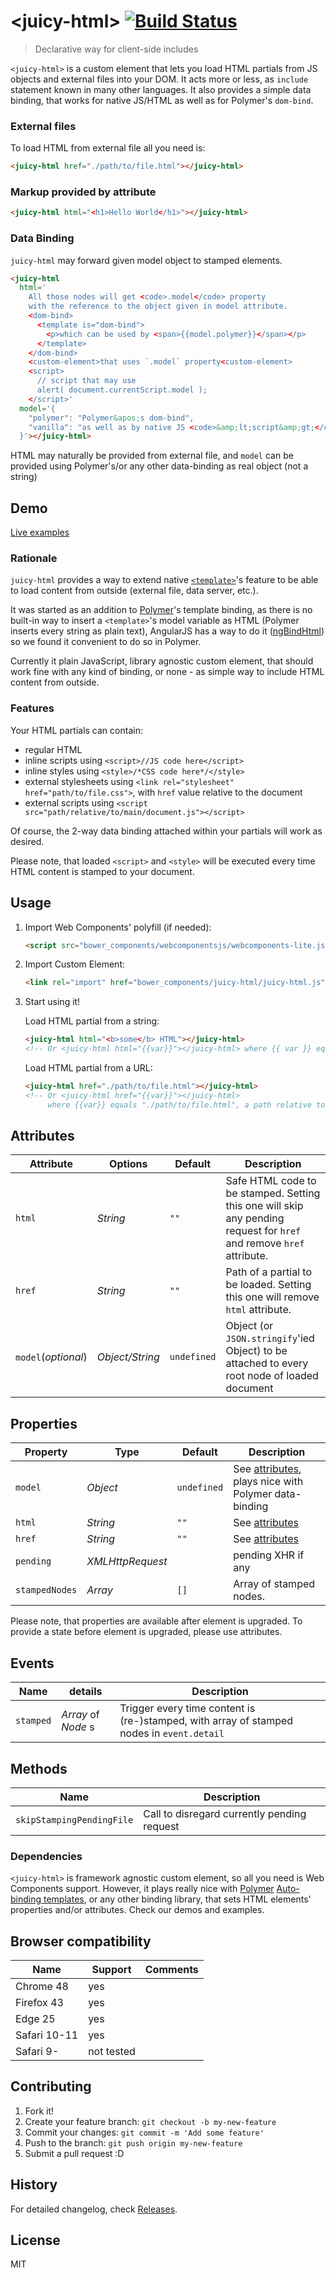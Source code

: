 &lt;juicy-html&gt; [![Build Status](https://travis-ci.org/Juicy/juicy-html.svg?branch=master)](https://travis-ci.org/Juicy/juicy-html)
==============
> Declarative way for client-side includes

`<juicy-html>` is a custom element that lets you load HTML partials from JS objects and external files into your DOM. It acts more or less, as `include` statement known in many other languages. It also provides a simple data binding, that works for native JS/HTML as well as for Polymer's `dom-bind`.

### External files
To load HTML from external file all you need is:
```html
<juicy-html href="./path/to/file.html"></juicy-html>
```

### Markup provided by attribute
```html
<juicy-html html="<h1>Hello World</h1>"></juicy-html>
```

### Data Binding
`juicy-html` may forward given model object to stamped elements.

```html
<juicy-html
  html='
    All those nodes will get <code>.model</code> property
    with the reference to the object given in model attribute.
    <dom-bind>
      <template is="dom-bind">
        <p>which can be used by <span>{{model.polymer}}</span></p>
      </template>
    </dom-bind>
    <custom-element>that uses `.model` property<custom-element>
    <script>
      // script that may use
      alert( document.currentScript.model );
    </script>'
  model='{
    "polymer": "Polymer&apos;s dom-bind",
    "vanilla": "as well as by native JS <code>&amp;lt;script&amp;gt;</code> or custom elements"
  }'></juicy-html>
```
HTML may naturally be provided from external file, and `model` can be provided using Polymer's/or any other data-binding as real object (not a string)


## Demo

[Live examples](http://Juicy.github.io/juicy-html)

### Rationale

`juicy-html` provides a way to extend native [`<template>`](https://developer.mozilla.org/en-US/docs/Web/HTML/Element/template)'s feature to be able to load content from outside (external file, data server, etc.).

It was started as an addition to [Polymer](http://www.polymer-project.org/)'s template binding, as there is no built-in way to insert a `<template>`'s model variable as HTML (Polymer inserts every string as plain text), AngularJS has a way to do it ([ngBindHtml](http://docs.angularjs.org/api/ng.directive:ngBindHtml)) so we found it convenient to do so in Polymer.

Currently it plain JavaScript, library agnostic custom element, that should work fine with any kind of binding, or none - as simple way to include HTML content from outside.

### Features

Your HTML partials can contain:
 - regular HTML
 - inline scripts using `<script>//JS code here</script>`
 - inline styles using `<style>/*CSS code here*/</style>`
 - external stylesheets using `<link rel="stylesheet" href="path/to/file.css">`, with `href` value relative to the document
 - external scripts using `<script src="path/relative/to/main/document.js"></script>`

Of course, the 2-way data binding attached within your partials will work as desired.

Please note, that loaded `<script>` and `<style>` will be executed every time HTML content is stamped to your document.


## Usage

1. Import Web Components' polyfill (if needed):

    ```html
    <script src="bower_components/webcomponentsjs/webcomponents-lite.js"></script>
    ```

2. Import Custom Element:

    ```html
    <link rel="import" href="bower_components/juicy-html/juicy-html.js">
    ```

3. Start using it!

	Load HTML partial from a string:

	```html
	<juicy-html html="<b>some</b> HTML"></juicy-html>
	<!-- Or <juicy-html html="{{var}}"></juicy-html> where {{ var }} equals "<b>some</b> HTML" -->
	```

	Load HTML partial from a URL:

	```html
	<juicy-html href="./path/to/file.html"></juicy-html>
	<!-- Or <juicy-html href="{{var}}"></juicy-html>
	     where {{var}} equals "./path/to/file.html", a path relative to the document that must start with / or ./ -->
	```

## Attributes

Attribute           | Options         | Default     | Description
---                 | ---             | ---         | ---
`html`              | *String*		  | `""`	    | Safe HTML code to be stamped. Setting this one will skip any pending request for `href` and remove `href` attribute.
`href`              | *String*		  | `""`	    | Path of a partial to be loaded. Setting this one will remove `html` attribute.
`model`(_optional_) | *Object/String* | `undefined` | Object (or `JSON.stringify`'ied Object) to be attached to every root node of loaded document

## Properties

Property       | Type              | Default     | Description
---            | ---               | ---         | ---
`model`        | *Object*          | `undefined` | See [attributes](#Attributes), plays nice with Polymer data-binding
`html`         | *String*          | `""`	     | See [attributes](#Attributes)
`href`         | *String*          | `""`	     | See [attributes](#Attributes)
`pending`      | *XMLHttpRequest*  |             | pending XHR if any
`stampedNodes` | *Array*           | `[]`        | Array of stamped nodes.

Please note, that properties are available after element is upgraded.
To provide a state before element is upgraded, please use attributes.

## Events

Name      | details             | Description
---       | ---                 | ---
`stamped` | *Array* of *Node* s | Trigger every time content is (re-)stamped, with array of stamped nodes in `event.detail`

## Methods

Name                      | Description
---                       | ---
`skipStampingPendingFile` | Call to disregard currently pending request

### Dependencies

`<juicy-html>` is framework agnostic custom element, so all you need is Web Components support.
However, it plays really nice with [Polymer](http://www.polymer-project.org/) [Auto-binding templates](https://www.polymer-project.org/1.0/docs/devguide/templates.html#dom-bind), or any other binding library, that sets HTML elements' properties and/or attributes. Check our demos and examples.

## Browser compatibility

Name         | Support    | Comments
-------------|------------|---------
Chrome 48    | yes        |
Firefox 43   | yes        |
Edge 25      | yes        |
Safari 10-11 | yes        |
Safari 9-    | not tested |

## Contributing

1. Fork it!
2. Create your feature branch: `git checkout -b my-new-feature`
3. Commit your changes: `git commit -m 'Add some feature'`
4. Push to the branch: `git push origin my-new-feature`
5. Submit a pull request :D

## History

For detailed changelog, check [Releases](https://github.com/Juicy/juicy-element/releases).

## License

MIT
